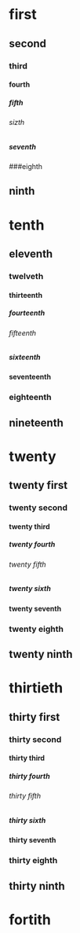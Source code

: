 # first
## second
### third
#### fourth
##### fifth
###### sizth
##### seventh
###eighth
## ninth
# tenth
## eleventh
### twelveth
#### thirteenth
##### fourteenth
###### fifteenth
##### sixteenth
#### seventeenth
### eighteenth
## nineteenth
# twenty
## twenty first
### twenty second
#### twenty third
##### twenty fourth
###### twenty fifth
##### twenty sixth
#### twenty seventh
### twenty eighth
## twenty ninth
# thirtieth
## thirty first
### thirty second
#### thirty third
##### thirty fourth
###### thirty fifth
##### thirty sixth
#### thirty seventh
### thirty eighth
## thirty ninth

# fortith
